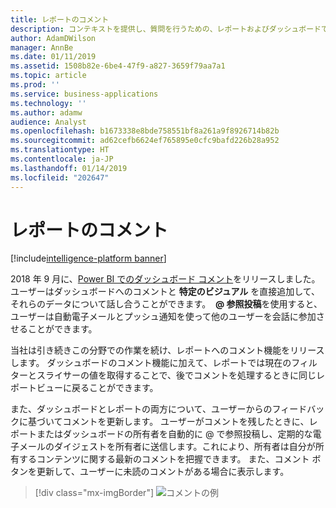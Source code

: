 ```yaml
---
title: レポートのコメント
description: コンテキストを提供し、質問を行うための、レポートおよびダッシュボードでのコメント。
author: AdamDWilson
manager: AnnBe
ms.date: 01/11/2019
ms.assetid: 1508b82e-6be4-47f9-a827-3659f79aa7a1
ms.topic: article
ms.prod: ''
ms.service: business-applications
ms.technology: ''
ms.author: adamw
audience: Analyst
ms.openlocfilehash: b1673338e8bde758551bf8a261a9f8926714b82b
ms.sourcegitcommit: ad62cefb6624ef765895e0cfc9bafd226b28a952
ms.translationtype: HT
ms.contentlocale: ja-JP
ms.lasthandoff: 01/14/2019
ms.locfileid: "202647"
---
```

# <a name="report-commenting"></a>レポートのコメント

[!include[intelligence-platform banner](../../includes/intelligence-platform.md)]

2018 年 9 月に、[Power BI でのダッシュボード コメント](https://powerbi.microsoft.com/blog/announcing-dashboard-comments-in-power-bi/)をリリースしました。 ユーザーはダッシュボードへのコメントと **特定のビジュアル** を直接追加して、それらのデータについて話し合うことができます。  **\@ 参照投稿**を使用すると、ユーザーは自動電子メールとプッシュ通知を使って他のユーザーを会話に参加させることができます。 

当社は引き続きこの分野での作業を続け、レポートへのコメント機能をリリースします。 ダッシュボードのコメント機能に加えて、レポートでは現在のフィルターとスライサーの値を取得することで、後でコメントを処理するときに同じレポートビューに戻ることができます。

また、ダッシュボードとレポートの両方について、ユーザーからのフィードバックに基づいてコメントを更新します。  ユーザーがコメントを残したときに、レポートまたはダッシュボードの所有者を自動的に \@ で参照投稿し、定期的な電子メールのダイジェストを所有者に送信します。これにより、所有者は自分が所有するコンテンツに関する最新のコメントを把握できます。  また、コメント ボタンを更新して、ユーザーに未読のコメントがある場合に表示します。

> [!div class="mx-imgBorder"]
> ![コメントの例](media/report-commenting.jpg "コメントの例")
